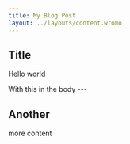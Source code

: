 ```yaml
---
title: My Blog Post
layout: ../layouts/content.wromo
---
```


## Title

Hello world

With this in the body ---

## Another

more content

```

```

<pre></pre>